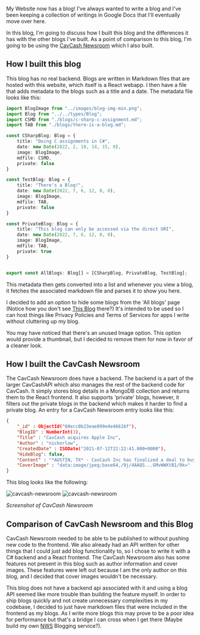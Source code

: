 My Website now has a blog! I've always wanted to write a blog and I've been keeping a collection of writings in Google Docs that I'll eventually move over here.

In this blog, I'm going to discuss how I built this blog and the differences it has with the other blogs I've built. As a point of comparison to this blog, I'm going 
to be using the [CavCash Newsroom](https://cavcash.com/newsroom) which I also built.

## How I built this blog

This blog has no real backend. Blogs are written in Markdown files that are hosted with this website, which itself is a React webapp. I then have a file that adds metadata
to the blogs such as a title and a date. The metadata file looks like this:
```typescript
import BlogImage from "../images/blog-img-min.png";
import Blog from "../../types/Blog";
import CSMD from "./blogs/c-sharp-c-assignment.md";
import TAB from "./blogs/there-is-a-blog.md";

const CSharpBlog: Blog = {
    title: "Doing C assignments in C#",
    date: new Date(2022, 2, 18, 14, 15, 0),
    image: BlogImage,
    mdfile: CSMD,
    private: false
}

const TestBlog: Blog = {
    title: "There's a Blog!",
    date: new Date(2022, 7, 6, 12, 0, 0),
    image: BlogImage,
    mdfile: TAB,
    private: false
}

const PrivateBlog: Blog = {
    title: "This blog can only be accessed via the direct URI",
    date: new Date(2022, 7, 6, 12, 0, 0),
    image: BlogImage,
    mdfile: TAB,
    private: true
}


export const AllBlogs: Blog[] = [CSharpBlog, PrivateBlog, TestBlog];
```
This metadata then gets converted into a list and whenever you view a blog, it fetches the associated markdown file and parses it to show you here.

I decided to add an option to hide some blogs from the 'All blogs' page (Notice how you don't see [This Blog](http://localhost:3000/blog?id=1) there?) 
It's intended to be used so I can host things like Privacy Policies and Terms of Services for apps I write without cluttering up my blog. 

You may have noticed that there's an unused Image option. This option would provide a thumbnail, but I decided to remove them for now in favor of a cleaner look.

## How I built the CavCash Newsroom

The CavCash Newsroom does have a backend. The backend is a part of the larger CavCashAPI which also manages the rest of the backend code for CavCash.
It simply stores blog details in a MongoDB collection and returns them to the React frontend. It also supports 'private' blogs, however, it filters
out the private blogs in the backend which makes it harder to find a private blog. An entry for a CavCash Newsroom entry looks like this:
```json
{
    "_id" : ObjectId("60ecc0b23eae899e4e46616f"),
    "BlogID" : NumberInt(3),
    "Title" : "CavCash acquires Apple Inc",
    "Author" : "nickorlow",
    "CreatedDate" : ISODate("2021-07-12T22:22:41.000+0000"),
    "HideBlog": false,
    "Content" : "*AUSTIN, TX* - CavCash Inc has finalized a deal to buy Apple Inc (NASDAQ: AAPL) for 3.3 trillion dollars. This marks the 3rd 'FAANG' company CavCash has acquired, with the others being Google and Amazon. CavCash CEO Nicholas Orlowsky has been quoted as saying: \"We are pleased to welcome Apple to the CavCash family.\"\n\nApple CEO Tim Cook was enthused about the deal, expressing excitement for Apple's integration into the overall CavCash ecosystem. Tim will remain CEO of Apple for at least the next two years. \n\nSome have expressed antitrust concerns about CavCash becoming a monopoly.\"\n",
    "CoverImage" : "data:image/jpeg;base64,/9j/4AAQS...GMvWWXtB1/9k="
}
```
 
This blog looks like the following: 

![cavcash-newsroom](/blog-images/example-blog-list.png)
![cavcash-newsroom](/blog-images/example-blog-content.png)

_Screenshot of CavCash Newsroom_

## Comparison of CavCash Newsroom and this Blog

CavCash Newsroom needed to be able to be published to without pushing new code to the frontend. We also already had an API written for other things that I could just add
blog functionality to, so I chose to write it with a C# backend and a React frontend. The CavCash Newsroom also has some features not present in this blog such as author information and cover images. These features were left out because I am the only author on this blog, and I decided that cover images wouldn't be necessary.

This blog does not have a backend api associated with it and using a blog API seemed like more trouble than building the feature myself. In order to ship blogs quickly and not create unnecessary complexities in my codebase, I decided to just have markdown files that were included in the frontend as my blogs. As I write more blogs this may prove to be a poor idea for performance but that's a bridge I can cross when I get there (Maybe build my own [NWS](https://nws.nickorlow.com) Blogging service?).
